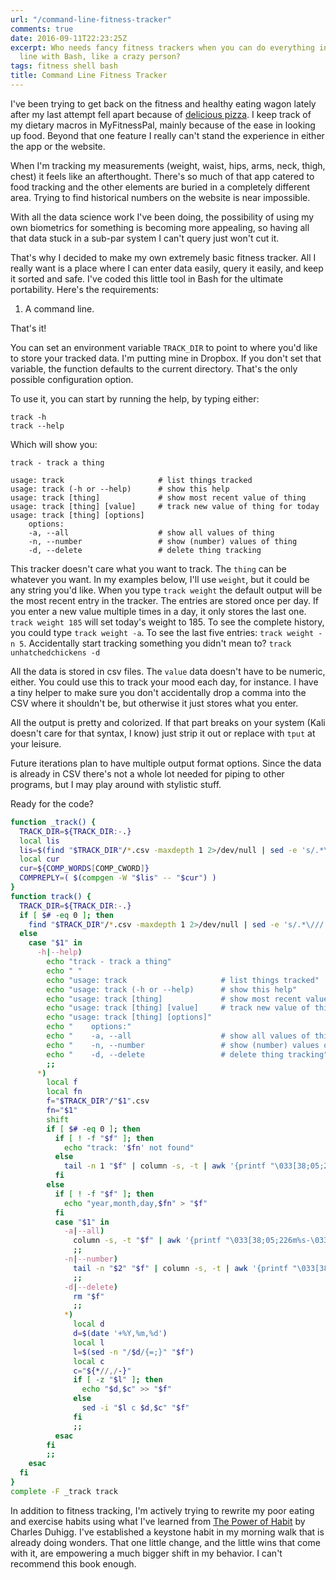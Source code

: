 ```yaml
---
url: "/command-line-fitness-tracker"
comments: true
date: 2016-09-11T22:23:25Z
excerpt: Who needs fancy fitness trackers when you can do everything in the command
  line with Bash, like a crazy person?
tags: fitness shell bash
title: Command Line Fitness Tracker
---
```


I've been trying to get back on the fitness and healthy eating wagon lately after my last attempt fell apart because of [delicious pizza][]. I keep track of my dietary macros in MyFitnessPal, mainly because of the ease in looking up food. Beyond that one feature I really can't stand the experience in either the app or the website.

When I'm tracking my measurements (weight, waist, hips, arms, neck, thigh, chest) it feels like an afterthought. There's so much of that app catered to food tracking and the other elements are buried in a completely different area. Trying to find historical numbers on the website is near impossible.

With all the data science work I've been doing, the possibility of using my own biometrics for something is becoming more appealing, so having all that data stuck in a sub-par system I can't query just won't cut it.

That's why I decided to make my own extremely basic fitness tracker. All I really want is a place where I can enter data easily, query it easily, and keep it sorted and safe. I've coded this little tool in Bash for the ultimate portability. Here's the requirements:

1) A command line.

That's it!

You can set an environment variable `TRACK_DIR` to point to where you'd like to store your tracked data. I'm putting mine in Dropbox. If you don't set that variable, the function defaults to the current directory. That's the only possible configuration option.

To use it, you can start by running the help, by typing either:

    track -h
	track --help

Which will show you:

    track - track a thing

    usage: track                     # list things tracked
    usage: track (-h or --help)      # show this help
    usage: track [thing]             # show most recent value of thing
    usage: track [thing] [value]     # track new value of thing for today
    usage: track [thing] [options]
        options:
        -a, --all                    # show all values of thing
        -n, --number                 # show (number) values of thing
        -d, --delete                 # delete thing tracking

This tracker doesn't care what you want to track. The `thing` can be whatever you want. In my examples below, I'll use `weight`, but it could be any string you'd like. When you type `track weight` the default output will be the most recent entry in the tracker. The entries are stored once per day. If you enter a new value multiple times in a day, it only stores the last one. `track weight 185` will set today's weight to 185. To see the complete history, you could type `track weight -a`. To see the last five entries: `track weight -n 5`. Accidentally start tracking something you didn't mean to? `track unhatchedchickens -d`

All the data is stored in csv files. The `value` data doesn't have to be numeric, either. You could use this to track your mood each day, for instance. I have a tiny helper to make sure you don't accidentally drop a comma into the CSV where it shouldn't be, but otherwise it just stores what you enter.

All the output is pretty and colorized. If that part breaks on your system (Kali doesn't care for that syntax, I know) just strip it out or replace with `tput` at your leisure.

Future iterations plan to have multiple output format options. Since the data is already in CSV there's not a whole lot needed for piping to other programs, but I may play around with stylistic stuff.

Ready for the code?

``` bash
function _track() {
  TRACK_DIR=${TRACK_DIR:-.}
  local lis
  lis=$(find "$TRACK_DIR"/*.csv -maxdepth 1 2>/dev/null | sed -e 's/.*\///' | sed -e 's/\..*$//')
  local cur
  cur=${COMP_WORDS[COMP_CWORD]}
  COMPREPLY=( $(compgen -W "$lis" -- "$cur") )
}
function track() {
  TRACK_DIR=${TRACK_DIR:-.}
  if [ $# -eq 0 ]; then
    find "$TRACK_DIR"/*.csv -maxdepth 1 2>/dev/null | sed -e 's/.*\///' | sed -e 's/\..*$//'
  else
    case "$1" in
      -h|--help)
        echo "track - track a thing"
        echo " "
        echo "usage: track                     # list things tracked"
        echo "usage: track (-h or --help)      # show this help"
        echo "usage: track [thing]             # show most recent value of thing"
        echo "usage: track [thing] [value]     # track new value of thing for today"
        echo "usage: track [thing] [options]"
        echo "    options:"
        echo "    -a, --all                    # show all values of thing"
        echo "    -n, --number                 # show (number) values of thing"
        echo "    -d, --delete                 # delete thing tracking"
        ;;
      *)
        local f
        local fn
        f="$TRACK_DIR"/"$1".csv
        fn="$1"
        shift
        if [ $# -eq 0 ]; then
          if [ ! -f "$f" ]; then
            echo "track: '$fn' not found"
          else
            tail -n 1 "$f" | column -s, -t | awk '{printf "\033[38;05;226m%s-\033[38;05;226m%s-\033[38;05;226m%s\t\033[38;05;46m%s\t\n", $1, $2, $3, $4;}'
          fi
        else
          if [ ! -f "$f" ]; then
            echo "year,month,day,$fn" > "$f"
          fi
          case "$1" in
            -a|--all)
              column -s, -t "$f" | awk '{printf "\033[38;05;226m%s-\033[38;05;226m%s-\033[38;05;226m%s\t\033[38;05;46m%s\t\n", $1, $2, $3, $4;}'
              ;;
            -n|--number)
              tail -n "$2" "$f" | column -s, -t | awk '{printf "\033[38;05;226m%s-\033[38;05;226m%s-\033[38;05;226m%s\t\033[38;05;46m%s\t\n", $1, $2, $3, $4;}'
              ;;
            -d|--delete)
              rm "$f"
              ;;
            *)
              local d
              d=$(date '+%Y,%m,%d')
              local l
              l=$(sed -n "/$d/{=;}" "$f")
              local c
              c="${*//,/-}"
              if [ -z "$l" ]; then
                echo "$d,$c" >> "$f"
              else
                sed -i "$l c $d,$c" "$f"
              fi
              ;;
          esac
        fi
        ;;
    esac
  fi
}
complete -F _track track
```

In addition to fitness tracking, I'm actively trying to rewrite my poor eating and exercise habits using what I've learned from [The Power of Habit][] by Charles Duhigg. I've established a keystone habit in my morning walk that is already doing wonders. That one little change, and the little wins that come with it, are empowering a much bigger shift in my behavior. I can't recommend this book enough.

<div class="center">
<amp-iframe
	height="240"
	width="120"
	sandbox="allow-forms allow-modals allow-popups allow-popups-to-escape-sandbox allow-same-origin allow-scripts"
	frameborder="0"
	scrolling="no"
	src="https://ws-na.amazon-adsystem.com/widgets/q?ServiceVersion=20070822&OneJS=1&Operation=GetAdHtml&MarketPlace=US&source=ss&ref=as_ss_li_til&ad_type=product_link&tracking_id=tomablog-20&marketplace=amazon&region=US&placement=081298160X&asins=081298160X&linkId=6fad0faf787146f77e6ead9d5f87b2e4&show_border=true&link_opens_in_new_window=true">
</amp-iframe>
</div>

  [delicious pizza]: http://www.delorenzospizza.com/
    "DeLorenzo's Pizza"
  [The Power of Habit]: http://amzn.to/2cPdomG
    "The Power of Habit | Amazon.com"
